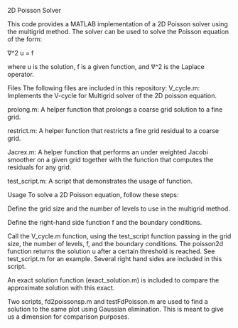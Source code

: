 2D Poisson Solver

This code provides a MATLAB implementation of a 2D Poisson solver using the multigrid method. The solver can be used to solve the Poisson equation of the form:

∇^2 u = f

where u is the solution, f is a given function, and ∇^2 is the Laplace operator.

Files
The following files are included in this repository:
V_cycle.m: Implements the V-cycle for Multigrid solver of the 2D poisson equation.
 
prolong.m: A helper function that prolongs a coarse grid solution to a fine grid.

restrict.m: A helper function that restricts a fine grid residual to a coarse grid.

Jacrex.m: A helper function that performs an under weighted Jacobi smoother on a given grid together with the function that
computes the residuals for any grid.

test_script.m: A script that demonstrates the usage of  function.

Usage
To solve a 2D Poisson equation, follow these steps:

Define the grid size and the number of levels to use in the multigrid method.

Define the right-hand side function f and the boundary conditions.

Call the V_cycle.m function, using the test_script function passing in the grid size, the number of levels, f, and the boundary conditions.
The poisson2d function returns the solution u after a certain threshold is reached.
See test_script.m for an example. Several right hand sides are included in this script.

An exact solution function  (exact_solution.m) is included to compare the approximate solution with this exact.

Two scripts, fd2poissonsp.m and testFdPoisson.m are used to find a solution to the same plot using Gaussian elimination. This is meant to give us a dimension for comparison purposes.


